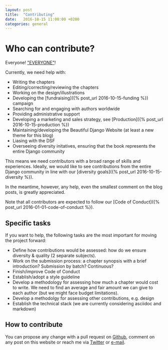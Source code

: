 ```yaml
---
layout: post
title:  "Contributing"
date:   2016-10-15 11:00:00 +0200
categories: general
---
```



# Who can contribute?

Everyone! ["EVERYONE"](https://www.youtube.com/watch?v=MrTsuvykUZk "The Professional -- Everyone")!

Currently, we need help with:

- Writing the chapters
- Editing/correcting/reviewing the chapters
- Working on the design/illustrations
- Developing the [fundraising]({% post_url 2016-10-15-funding %}) campaign
- Searching for and engaging with authors worldwide
- Providing administrative support
- Developing a marketing and sales strategy, see [Production]({% post_url 2016-10-15-production %})
- Maintaining/developing the Beautiful Django Website (at least a new theme for this blog)
- Liasing with the DSF
- Overseeing diversity initatives, ensuring that the book represents the entire Django community

This means we need contributors with a broad range of skills and experiences. Ideally, we would like to see contributions from the entire Django community in line with our [diversity goals]({% post_url 2016-10-15-diversity %}).

In the meantime, however, any help, even the smallest comment on the blog posts, is greatly appreciated.

Note that all contributors are expected to follow our [Code of Conduct]({% post_url 2016-01-01-code-of-conduct %}).

## Specific tasks

If you want to help, the following tasks are the most important for moving the project forward:

- Define how contributions would be assessed: how do we ensure diversity & quality (2 separate subjects).
- Work on the submission process: a chapter synopsis with a brief introduction? Submission by batch? Continuous?
- Finish/improve Code of Conduct
- Establish/adopt a style guideline
- Develop a methodology for assessing how much a chapter would cost to write. We need to find an average and fair amount we can give to each author (but we might face budget limitations).
- Develop a methodolgy for assessing other contributions, e.g. design
- Establish the technical stack (we are currently considering asciidoc and markdown)

## How to contribute

You can propose any change with a pull request on [Github](https://github.com/beautifuldjango "Beautiful Django GitHub repo"), comment on any post on this website or reach me via [Twitter](https://twitter.com/Adrien_Brunet) or [e-mail](mailto:brunet.adrien@gmail.com).

